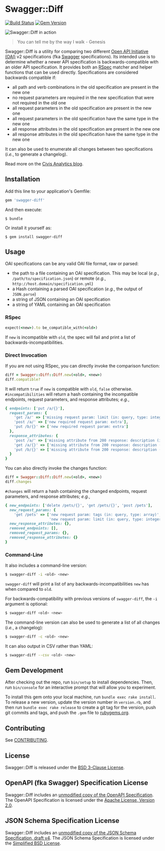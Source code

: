# Swagger::Diff

[![Build Status](https://travis-ci.org/civisanalytics/swagger-diff.svg?branch=master)](https://travis-ci.org/civisanalytics/swagger-diff)
[![Gem Version](https://badge.fury.io/rb/swagger-diff.svg)](http://badge.fury.io/rb/swagger-diff)

![Swagger::Diff in action](swagger-diff.gif)

> You can tell me by the way I walk - Genesis

Swagger::Diff is a utility for comparing two different
[Open API Initiative (OAI)](https://openapis.org/) v2 specifications (fka
[Swagger](http://swagger.io/) specifications).
Its intended use is to determine whether a newer API specification is
backwards-compatible with an older API specification.
It provides both an [RSpec](http://rspec.info/) matcher and helper functions
that can be used directly.
Specifications are considered backwards compatible if:

- all path and verb combinations in the old specification are present in the
  new one
- no request parameters are required in the new specification that were not
  required in the old one
- all request parameters in the old specification are present in the new one
- all request parameters in the old specification have the same type in the
  new one
- all response attributes in the old specification are present in the new one
- all response attributes in the old specification have the same type in the new
  one

It can also be used to enumerate all changes between two specifications (*i.e.*,
to generate a changelog).

Read more on the [Civis Analytics blog](https://www.civisanalytics.com/blog/if-it-loses-its-quack-does-it-still-talk-like-a-duck-using-swagger-to-detect-breaking-api-changes/).

## Installation

Add this line to your application's Gemfile:

```ruby
gem 'swagger-diff'
```

And then execute:

    $ bundle

Or install it yourself as:

    $ gem install swagger-diff

## Usage

OAI specifications can be any valid OAI file format, raw or parsed:

- the path to a file containing an OAI specification.
  This may be local (*e.g.*, `/path/to/specification.json`) or remote (*e.g.*,
  `http://host.domain/specification.yml`)
- a Hash containing a parsed OAI specification (*e.g.*, the output of
  `JSON.parse`)
- a string of JSON containing an OAI specification
- a string of YAML containing an OAI specification

### RSpec

```ruby
expect(<new>).to be_compatible_with(<old>)
```

If `new` is incompatible with `old`, the spec will fail and print a list of
backwards-incompatibilities.

### Direct Invocation

If you are not using RSpec, you can directly invoke the comparison function:

```ruby
diff = Swagger::Diff::Diff.new(<old>, <new>)
diff.compatible?
```

It will return `true` if `new` is compatible with `old`, `false` otherwise.
`#incompatibilities` will return a hash containing the incompatible endpoints,
request parameters, and response attributes; *e.g.*,

```ruby
{ endpoints: ['put /a/{}'],
  request_params: {
    'get /a/' => ['missing request param: limit (in: query, type: integer)'],
    'post /a/' => ['new required request param: extra'],
    'put /b/{}' => ['new required request param: extra']
  },
  response_attributes: {
    'post /a/' => ['missing attribute from 200 response: description (in: body, type: string)'],
    'get /a/{}' => ['missing attribute from 200 response: description (in: body, type: string)'],
    'put /b/{}' => ['missing attribute from 200 response: description (in: body, type: string)']
  }
}
```

You can also directly invoke the changes function:

```ruby
diff = Swagger::Diff::Diff.new(<old>, <new>)
diff.changes
```

`#changes` will return a hash containing the changed endpoints, request
parameters, and response attributes; *e.g.*,

```ruby
{ new_endpoints: ['delete /pets/{}', 'get /pets/{}', 'post /pets'],
  new_request_params: {
    'get /pets' => ['new request param: tags (in: query, type: array)',
                    'new request param: limit (in: query, type: integer)'] },
  new_response_attributes: {},
  removed_endpoints: [],
  removed_request_params: {},
  removed_response_attributes: {}
}
```

### Command-Line

It also includes a command-line version:

```bash
$ swagger-diff -i <old> <new>
```

`swagger-diff` will print a list of any backwards-incompatibilities `new` has
when compared to `old`.

For backwards-compatibility with previous versions of `swagger-diff`, the `-i`
argument is optional:

```bash
$ swagger-diff <old> <new>
```

The command-line version can also be used to generate a list of all changes
(*i.e.*, a changelog):

```bash
$ swagger-diff -c <old> <new>
```

It can also output in CSV rather than YAML:

```bash
$ swagger-diff --csv <old> <new>
```

## Gem Development

After checking out the repo, run `bin/setup` to install dependencies.
Then, run `bin/console` for an interactive prompt that will allow you to experiment.

To install this gem onto your local machine, run `bundle exec rake install`.
To release a new version, update the version number in `version.rb`, and then run `bundle exec rake release` to create a git tag for the version, push git commits and tags, and push the `.gem` file to [rubygems.org](https://rubygems.org).

## Contributing

See [CONTRIBUTING](CONTRIBUTING.md).

## License

Swagger::Diff is released under the [BSD 3-Clause License](LICENSE.md).

## OpenAPI (fka Swagger) Specification License

Swagger::Diff includes an
[unmodified copy of the OpenAPI Specification](schema/oai/schema.json).
The OpenAPI Specification is licensed under the
[Apache License, Version 2.0](schema/oai/LICENSE.md).

## JSON Schema Specification License

Swagger::Diff includes an
[unmodified copy of the JSON Schema Specification, draft v4](schema/json/schema.json).
The JSON Schema Specification is licensed under the
[Simplified BSD License](schema/json/LICENSE.md).
